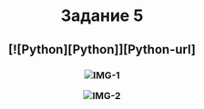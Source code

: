 <h1 align="center">Задание 5</h1>

<h2 align="center">[![Python][Python]][Python-url]</h2>

<h3 align="center">

![IMG-1]([Screenshot-1] "IMG-1")

![IMG-2]([Screenshot-2] "IMG-2")
</h3>

<!-- MARKDOWN LINKS & IMAGES -->
[Screenshot-1]: images/img-1.png
[Screenshot-2]: images/img-1.png
[Python]: http://ForTheBadge.com/images/badges/made-with-python.svg
[Python-url]: https://www.python.org
